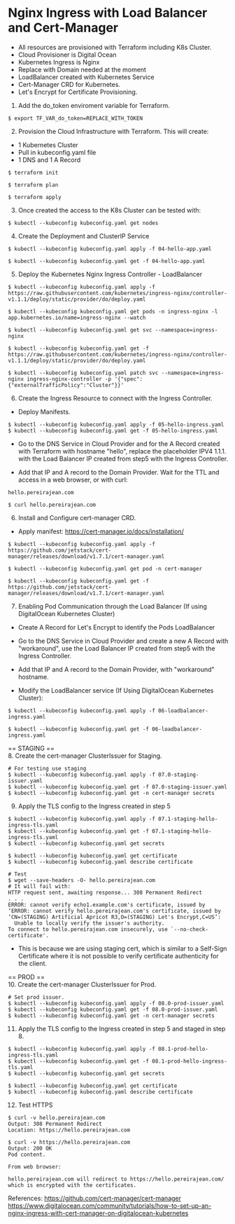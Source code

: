 # Nginx Ingress with Load Balancer and Cert-Manager
- All resources are provisioned with Terraform including K8s Cluster.
- Cloud Provisioner is Digital Ocean
- Kubernetes Ingress is Nginx
- Replace with Domain needed at the moment
- LoadBalancer created with Kubernetes Service
- Cert-Manager CRD for Kubernetes.
- Let's Encrypt for Certificate Provisioning.

1. Add the do_token enviroment variable for Terraform.
```
$ export TF_VAR_do_token=REPLACE_WITH_TOKEN
```

2. Provision the Cloud Infrastructure with Terraform.
This will create:
- 1 Kubernetes Cluster
- Pull in kubeconfig.yaml file
- 1 DNS and 1 A Record

```
$ terraform init

$ terraform plan

$ terraform apply
```

3. Once created the access to the K8s Cluster can be tested with:
```
$ kubectl --kubeconfig kubeconfig.yaml get nodes
```

4. Create the Deployment and ClusterIP Service
```
$ kubectl --kubeconfig kubeconfig.yaml apply -f 04-hello-app.yaml

$ kubectl --kubeconfig kubeconfig.yaml get -f 04-hello-app.yaml
```

5. Deploy the Kubernetes Nginx Ingress Controller - LoadBalancer

```
$ kubectl --kubeconfig kubeconfig.yaml apply -f https://raw.githubusercontent.com/kubernetes/ingress-nginx/controller-v1.1.1/deploy/static/provider/do/deploy.yaml

$ kubectl --kubeconfig kubeconfig.yaml get pods -n ingress-nginx -l app.kubernetes.io/name=ingress-nginx --watch

$ kubectl --kubeconfig kubeconfig.yaml get svc --namespace=ingress-nginx

$ kubectl --kubeconfig kubeconfig.yaml get -f https://raw.githubusercontent.com/kubernetes/ingress-nginx/controller-v1.1.1/deploy/static/provider/do/deploy.yaml

$ kubectl --kubeconfig kubeconfig.yaml patch svc --namespace=ingress-nginx ingress-nginx-controller -p '{"spec":{"externalTrafficPolicy":"Cluster"}}'
```

6. Create the Ingress Resource to connect with the Ingress Controller.

- Deploy Manifests.
```
$ kubectl --kubeconfig kubeconfig.yaml apply -f 05-hello-ingress.yaml
$ kubectl --kubeconfig kubeconfig.yaml get -f 05-hello-ingress.yaml
```

- Go to the DNS Service in Cloud Provider and for the A Record created with Terraform with hostname "hello", replace the placeholder IPV4 1.1.1. with the Load Balancer IP created from step5 with the Ingress Controller.

- Add that IP and A record to the Domain Provider.
Wait for the TTL and access in a web browser, or with curl:

```
hello.pereirajean.com

$ curl hello.pereirajean.com
```

6. Install and Configure cert-manager CRD.

- Apply manifest: https://cert-manager.io/docs/installation/
```
$ kubectl --kubeconfig kubeconfig.yaml apply -f https://github.com/jetstack/cert-manager/releases/download/v1.7.1/cert-manager.yaml

$ kubectl --kubeconfig kubeconfig.yaml get pod -n cert-manager 

$ kubectl --kubeconfig kubeconfig.yaml get -f https://github.com/jetstack/cert-manager/releases/download/v1.7.1/cert-manager.yaml
```

7. Enabling Pod Communication through the Load Balancer (If using DigitalOcean Kubernetes Cluster)

- Create A Record for Let's Encrypt to identify the Pods LoadBalancer

- Go to the DNS Service in Cloud Provider and create a new A Record with "workaround", use the Load Balancer IP created from step5 with the Ingress Controller.

- Add that IP and A record to the Domain Provider, with "workaround" hostname.

- Modify the LoadBalancer service (If Using DigitalOcean Kubernetes Cluster):
```
$ kubectl --kubeconfig kubeconfig.yaml apply -f 06-loadbalancer-ingress.yaml

$ kubectl --kubeconfig kubeconfig.yaml get -f 06-loadbalancer-ingress.yaml
```

== STAGING ==  
8. Create the cert-manager ClusterIssuer for Staging.

```
# For testing use staging
$ kubectl --kubeconfig kubeconfig.yaml apply -f 07.0-staging-issuer.yaml
$ kubectl --kubeconfig kubeconfig.yaml get -f 07.0-staging-issuer.yaml
$ kubectl --kubeconfig kubeconfig.yaml get -n cert-manager secrets
```

9. Apply the TLS config to the Ingress created in step 5

```
$ kubectl --kubeconfig kubeconfig.yaml apply -f 07.1-staging-hello-ingress-tls.yaml
$ kubectl --kubeconfig kubeconfig.yaml get -f 07.1-staging-hello-ingress-tls.yaml
$ kubectl --kubeconfig kubeconfig.yaml get secrets

$ kubectl --kubeconfig kubeconfig.yaml get certificate
$ kubectl --kubeconfig kubeconfig.yaml describe certificate 

# Test 
$ wget --save-headers -O- hello.pereirajean.com
# It will fail with:
HTTP request sent, awaiting response... 308 Permanent Redirect
. . .
ERROR: cannot verify echo1.example.com's certificate, issued by ‘ERROR: cannot verify hello.pereirajean.com's certificate, issued by ‘CN=(STAGING) Artificial Apricot R3,O=(STAGING) Let's Encrypt,C=US’:
  Unable to locally verify the issuer's authority.
To connect to hello.pereirajean.com insecurely, use `--no-check-certificate'.
```

- This is because we are using staging cert, which is similar to a Self-Sign Certificate where it is not possible to verify certificate authenticity for the client.


== PROD ==  
10. Create the cert-manager ClusterIssuer for Prod.

```
# Set prod issuer.
$ kubectl --kubeconfig kubeconfig.yaml apply -f 08.0-prod-issuer.yaml
$ kubectl --kubeconfig kubeconfig.yaml get -f 08.0-prod-issuer.yaml
$ kubectl --kubeconfig kubeconfig.yaml get -n cert-manager secrets
```

11. Apply the TLS config to the Ingress created in step 5 and staged in step 8.

```
$ kubectl --kubeconfig kubeconfig.yaml apply -f 08.1-prod-hello-ingress-tls.yaml
$ kubectl --kubeconfig kubeconfig.yaml get -f 08.1-prod-hello-ingress-tls.yaml
$ kubectl --kubeconfig kubeconfig.yaml get secrets

$ kubectl --kubeconfig kubeconfig.yaml get certificate
$ kubectl --kubeconfig kubeconfig.yaml describe certificate 

```

12. Test HTTPS

```
$ curl -v hello.pereirajean.com
Output: 308 Permanent Redirect
Location: https://hello.pereirajean.com

$ curl -v https://hello.pereirajean.com
Output: 200 OK
Pod content.

From web browser:

hello.pereirajean.com will redirect to https://hello.pereirajean.com/ which is encrypted with the certificates.
```


References: 
https://github.com/cert-manager/cert-manager
https://www.digitalocean.com/community/tutorials/how-to-set-up-an-nginx-ingress-with-cert-manager-on-digitalocean-kubernetes
